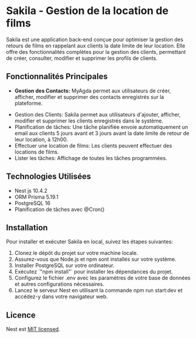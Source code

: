 # Sakila -  Gestion de la location de films

Sakila est une application back-end conçue pour optimiser la gestion des retours de films en rappelant aux clients la date limite de leur location. Elle offre des fonctionnalités complètes pour la gestion des clients, permettant de créer, consulter, modifier et supprimer les profils de clients.

## Fonctionnalités Principales
- **Gestion des Contacts:** MyAgda permet aux utilisateurs de créer, afficher, modifier et supprimer des contacts enregistrés sur la plateforme.
<ul>
  <li>Gestion des Clients: Sakila permet aux utilisateurs d'ajouter, afficher, modifier et supprimer les clients enregistrés dans le système.</li>
  <li>Planification de tâches: Une tâche planifiée envoie automatiquement un email aux clients 5 jours avant et 3 jours avant la date limite de retour de leur location, à          12h00.</li>
  <li>Effectuer une location de films: Les clients peuvent effectuer des locations de films.</li>
  <li>Lister les tâches: Affichage de toutes les tâches programmées.</li>
</ul>  

## Technologies Utilisées

<ul>
  <li>Nest js 10.4.2</li>
  <li>ORM Prisma 5.19.1</li>
  <li>PostgreSQL 16</li>
  <li>Planification de tâches avec @Cron()</li>
</ul>  

## Installation 

Pour installer et exécuter Sakila en local, suivez les étapes suivantes:

<ol>
  <li>Clonez le dépôt du projet sur votre machine locale.</li>
  <li>Assurez-vous que Node.js et npm sont installés sur votre système.</li>
  <li>Installer PostgreSQL sur votre ordinateur.</li>
  <li>Exécutez `"npm install"` pour installer les dépendances du projet.</li>
  <li>Configurez le fichier .env avec les paramètres de votre base de données et autres configurations nécessaires.</li>
  <li>Lancez le serveur Nest en utilisant la commande npm run start:dev et accédez-y dans votre navigateur web.</li>
</ol> 

## Licence

Nest est [MIT licensed](LICENSE).
